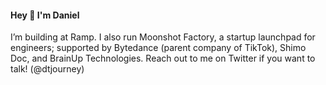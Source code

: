 #### Hey 👋 I'm Daniel 

I’m building at Ramp. I also run Moonshot Factory, a startup launchpad for engineers; supported by Bytedance (parent company of TikTok), Shimo Doc, and BrainUp Technologies. Reach out to me on Twitter if you want to talk! (@dtjourney)
